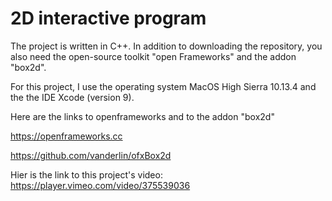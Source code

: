 # 2D interactive program
The project is written in C++. In addition to downloading the repository, you also need the open-source toolkit "open Frameworks" and the addon "box2d".

For this project, I use the operating system MacOS High Sierra 10.13.4 and the the IDE Xcode (version 9). 

Here are the links to openframeworks and to the addon "box2d"

https://openframeworks.cc

https://github.com/vanderlin/ofxBox2d

Hier is the link to this project's video: https://player.vimeo.com/video/375539036
